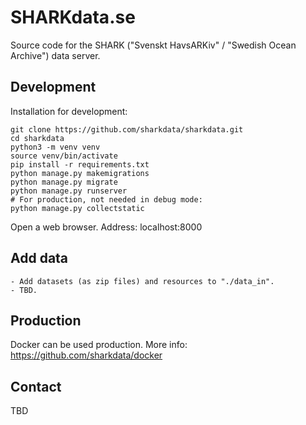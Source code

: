 # SHARKdata.se

Source code for the SHARK ("Svenskt HavsARKiv" / "Swedish Ocean Archive") 
data server.

## Development

Installation for development:

    git clone https://github.com/sharkdata/sharkdata.git
    cd sharkdata
    python3 -m venv venv
    source venv/bin/activate
    pip install -r requirements.txt
    python manage.py makemigrations
    python manage.py migrate
    python manage.py runserver
    # For production, not needed in debug mode:
    python manage.py collectstatic

Open a web browser. Address: localhost:8000

## Add data

    - Add datasets (as zip files) and resources to "./data_in".
    - TBD.

## Production

Docker can be used production.
More info: https://github.com/sharkdata/docker

## Contact

TBD
